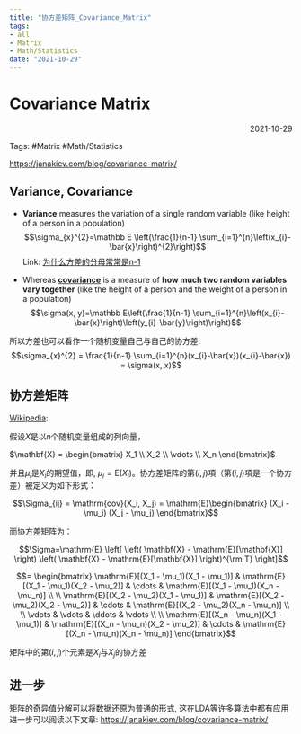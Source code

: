 ```yaml
---
title: "协方差矩阵_Covariance_Matrix"
tags:
- all
- Matrix
- Math/Statistics
date: "2021-10-29"
---
```

# Covariance Matrix

<div align="right"> 2021-10-29</div>

Tags: #Matrix #Math/Statistics 


https://janakiev.com/blog/covariance-matrix/


## Variance, Covariance 

- **Variance** measures the variation of a single random variable (like height of a person in a population)
	$$\sigma_{x}^{2}=\mathbb E \left(\frac{1}{n-1} \sum_{i=1}^{n}\left(x_{i}-\bar{x}\right)^{2}\right)$$
	Link: [为什么方差的分母常常是n-1](notes/2021/2021.10/为什么方差的分母常常是n-1.md)
	
- Whereas **[covariance](notes/2021/2021.12/Covariance-协方差.md)** is a measure of **how much two random variables vary together** (like the height of a person and the weight of a person in a population)
	$$\sigma(x, y)=\mathbb E\left(\frac{1}{n-1} \sum_{i=1}^{n}\left(x_{i}-\bar{x}\right)\left(y_{i}-\bar{y}\right)\right)$$

所以方差也可以看作一个随机变量自己与自己的协方差:
$$\sigma_{x}^{2} = \frac{1}{n-1} \sum_{i=1}^{n}(x_{i}-\bar{x})(x_{i}-\bar{x}) = \sigma(x, x)$$

## 协方差矩阵
[Wikipedia](https://zh.wikipedia.org/zh-hans/%E5%8D%8F%E6%96%B9%E5%B7%AE%E7%9F%A9%E9%98%B5):

假设$X$是以$n$个随机变量组成的列向量，

$\mathbf{X} = \begin{bmatrix} X_1 \\ X_2 \\ \vdots \\ X_n \end{bmatrix}$

并且$\mu_i$是$X_i$的期望值，即, $\mu_i = \mathrm{E}(X_i)$。协方差矩阵的第$(i,j)$項（第$(i,j)$項是一个协方差）被定义为如下形式：

$$\Sigma_{ij}
= \mathrm{cov}(X_i, X_j) = \mathrm{E}\begin{bmatrix}
(X_i - \mu_i) (X_j - \mu_j)
\end{bmatrix}$$

而协方差矩阵为：

$$\Sigma=\mathrm{E}
\left[
 \left(
 \mathbf{X} - \mathrm{E}[\mathbf{X}]
 \right)
 \left(
 \mathbf{X} - \mathrm{E}[\mathbf{X}]
 \right)^{\rm T}
\right]$$


$$=
\begin{bmatrix}
 \mathrm{E}[(X_1 - \mu_1)(X_1 - \mu_1)] & \mathrm{E}[(X_1 - \mu_1)(X_2 - \mu_2)] & \cdots & \mathrm{E}[(X_1 - \mu_1)(X_n - \mu_n)] \\ \\
 \mathrm{E}[(X_2 - \mu_2)(X_1 - \mu_1)] & \mathrm{E}[(X_2 - \mu_2)(X_2 - \mu_2)] & \cdots & \mathrm{E}[(X_2 - \mu_2)(X_n - \mu_n)] \\ \\
 \vdots & \vdots & \ddots & \vdots \\ \\
 \mathrm{E}[(X_n - \mu_n)(X_1 - \mu_1)] & \mathrm{E}[(X_n - \mu_n)(X_2 - \mu_2)] & \cdots & \mathrm{E}[(X_n - \mu_n)(X_n - \mu_n)]
\end{bmatrix}$$

矩阵中的第$(i,j)$个元素是$X_i$与$X_j$的协方差

## 进一步

矩阵的奇异值分解可以将数据还原为普通的形式, 这在LDA等许多算法中都有应用
进一步可以阅读以下文章:
https://janakiev.com/blog/covariance-matrix/